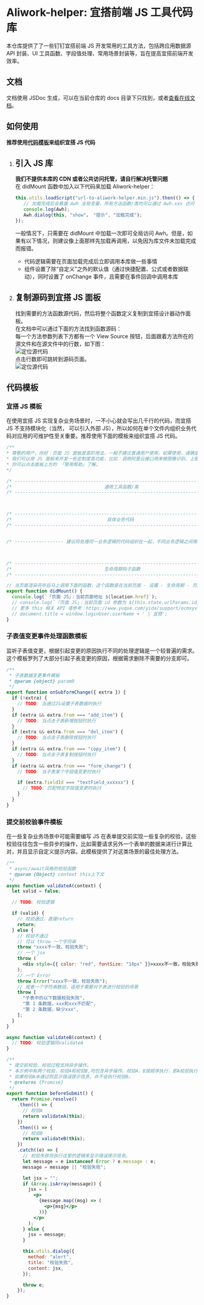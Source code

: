 # Aliwork-helper: 宜搭前端 JS 工具代码库

本仓库提供了了一些钉钉宜搭前端 JS 开发常用的工具方法，包括跨应用数据源 API 封装、UI 工具函数、字段值处理、常用场景封装等，旨在提高宜搭前端开发效率。

## 文档

文档使用 JSDoc 生成，可以在当前仓库的 docs 目录下只找到，或者[查看在线文档](https://hackingzhang.github.io/aliwork-helper/)。

## 如何使用

**推荐使用[代码模板](#代码模板)来组织宜搭 JS 代码**

1. ## 引入 JS 库

   **我们不提供本库的 CDN 或者公共访问托管，请自行解决托管问题**  
   在 didMount 函数中加入以下代码来加载 Aliwork-helper：

   ```Javascript
   this.utils.loadScript("url-to-aliwork-helper.min.js").then(() => {
      // 加载完成后会暴露 Awh 全局变量，所有方法函数/类均可以通过 Awh.xxx 访问
      console.log(Awh);
      Awh.dialog(this, "show"， "提示", "加载完成");
   });
   ```

   一般情况下，只需要在 didMount 中加载一次即可全局访问 Awh。但是，如果有以下情况，则建议像上面那样先加载再调用，以免因为库文件未加载完成而报错。

   - 代码逻辑需要在页面加载完成后立即调用本库做一些事情
   - 组件设置了除“自定义”之外的默认值（通过快捷配置、公式或者数据联动），同时设置了 onChange 事件，且需要在事件回调中调用本库

2. ## 复制源码到宜搭 JS 面板
   找到需要的方法函数源代码，然后将整个函数定义复制到宜搭设计器动作面板。  
   在文档中可以通过下面的方法找到函数源码：  
   每一个方法参数列表下方都有一个 View Source 按钮，后面跟着方法所在的源文件和在源文件中的行数，如下图：  
   ![定位源代码](https://hackingzhang.github.io/aliwork-helper/assets/how-to-locate-source-code.png)  
   点击行数即可跳转到源码页面。  
   ![定位源代码](https://hackingzhang.github.io/aliwork-helper/assets/locate-source-code.png)

## 代码模板

### 宜搭 JS 模板

在使用宜搭 JS 实现复杂业务场景时，一不小心就会写出几千行的代码，而宜搭 JS 不支持模块化（当然，
可以引入外部 JS），所以如何在单个文件内组织业务代码对应用的可维护性至关重要。推荐使用下面的模板来组织宜搭 JS 代码。

```Javascript
/**
* 尊敬的用户，你好：页面 JS 面板是高阶用法，一般不建议普通用户使用，如需使用，请确定你具备研发背景，能够自我排查问题。当然，你也可以咨询身边的技术顾问或者联系宜搭平台的技术支持获得服务（可能收费）。
* 我们可以用 JS 面板来开发一些定制度高功能，比如：调用阿里云接口用来做图像识别、上报用户使用数据（如加载完成打点）等等。
* 你可以点击面板上方的 「使用帮助」了解。
*/

/* -------------------------------------------------------------------------- */
/*                                  通用工具函数/类                                  */
/* -------------------------------------------------------------------------- */



/* -------------------------------------------------------------------------- */
/*                                   具体业务代码                                   */
/* -------------------------------------------------------------------------- */


/* ------------------ 建议将处理同一业务逻辑的代码组织在一起，不同业务逻辑之间用单行注释块分隔，就像这样 ------------------ */



/* -------------------------------------------------------------------------- */
/*                                  生命周期钩子函数                             */
/* -------------------------------------------------------------------------- */

// 当页面渲染完毕后马上调用下面的函数，这个函数是在当前页面 - 设置 - 生命周期 - 页面加载完成时中被关联的。
export function didMount() {
  console.log(`「页面 JS」：当前页面地址 ${location.href}`);
  // console.log(`「页面 JS」：当前页面 id 参数为 ${this.state.urlParams.id}`);
  // 更多 this 相关 API 请参考：https://www.yuque.com/yida/support/ocmxyv#OCEXd
  // document.title = window.loginUser.userName + ' | 宜搭';
}

```

### 子表值变更事件处理函数模板

监听子表值变更，根据引起变更的原因执行不同的处理逻辑是一个较普遍的需求。这个模板罗列了大部分引起子表变更的原因，根据需求删除不需要的分支即可。

```Javascript
/**
 * 子表数据变更事件模板
 * @param {object} param0
 */
export function onSubformChange({ extra }) {
  if (!extra) {
    // TODO: 当通过JS设置子表数据时执行
  }
  if (extra && extra.from === "add_item") {
    // TODO: 当点击子表新增按钮时执行
  }
  if (extra && extra.from === "del_item") {
    // TODO: 当点击子表删除按钮时执行
  }
  if (extra && extra.from === "copy_item") {
    // TODO: 当点击子表复制按钮时执行
  }
  if (extra && extra.from === "form_change") {
    // TODO: 当子表某个字段值变更时执行

    if (extra.fieldId === "textField_xxxxxx") {
      // TODO: 匹配特定字段值变更时执行
    }
  }
}
```

### 提交前校验事件模板

在一些复杂业务场景中可能需要编写 JS 在表单提交前实现一些复杂的校验，这些校验往往包含一些异步的操作，比如需要请求另外一个表单的数据来进行计算比对，并且显示自定义提示内容。此模板提供了对这类场景的最佳处理方法。

```jsx
/**
 * async/await风格的校验函数
 * @param {Object} context this上下文
 */
async function validateA(context) {
  let valid = false;

  // TODO: 校验逻辑

  if (valid) {
    // 校验通过，直接return
    return;
  } else {
    // 校验不通过
    // 可以 throw 一个字符串
    throw "xxxx不一致，校验失败";
    // 一个 jsx
    throw (
      <div style={{ color: "red", fontSize: "18px" }}>xxxx不一致，校验失败</div>
    );
    // 一个 Error
    throw Error("xxxx不一致，校验失败");
    // 或者一个字符串数组，适用于需要对子表进行校验的场景
    throw [
      "子表中的以下数据校验失败",
      "第 1 条数据，xxx和xxx不匹配",
      "第 2 条数据，缺少xxx",
    ];
  }
}

async function validateB(context) {
  // TODO: 校验逻辑同validateA
}

/**
 * 提交前校验，校验过程支持异步操作。
 * 本示例中有两个校验，校验A和校验B,均包含异步操作。校验A、B按顺序执行，即A校验执行完后才会执行B校验。
 * 如果校验A未通过则显示错误提示信息，并不会执行校验B。
 * @returns {Promise}
 */
export function beforeSubmit() {
  return Promise.resolve()
    .then(() => {
      // 校验A
      return validateA(this);
    })
    .then(() => {
      // 校验B
      return validateB(this);
    })
    .catch((e) => {
      // 校验失败将执行这里的逻辑来显示错误提示信息。
      let message = e instanceof Error ? e.message : e;
      message = message || "校验失败";

      let jsx = "";
      if (Array.isArray(message)) {
        jsx = (
          <p>
            {message.map((msg) => (
              <p>{msg}</p>
            ))}
          </p>
        );
      } else {
        jsx = message;
      }

      this.utils.dialog({
        method: "alert",
        title: "校验失败",
        content: jsx,
      });

      throw e;
    });
}
```
